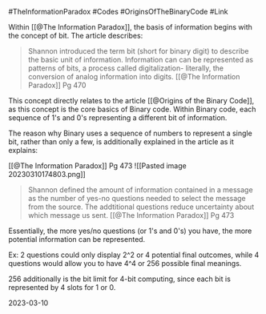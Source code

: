 #TheInformationParadox #Codes #OriginsOfTheBinaryCode #Link 

Within [[@The Information Paradox]], the basis of information begins with the concept of bit. The article describes:
>Shannon introduced the term bit (short for binary digit) to describe the basic unit of information. Information can can be represented as patterns of bits, a process called digitalization- literally, the conversion of analog information into digits.
>[[@The Information Paradox]] Pg 470

This concept directly relates to the article [[@Origins of the Binary Code]], as this concept is the core basics of Binary code. Within Binary code, each sequence of 1's and 0's representing a different bit of information.

The reason why Binary uses a sequence of numbers to represent a single bit, rather than only a few, is additionally explained in the article as it explains:

[[@The Information Paradox]] Pg 473
![[Pasted image 20230310174803.png]]

>Shannon defined the amount of information contained in a message as the number of yes-no questions needed to select the message from the source. The addtitional questions reduce uncertainty about which message us sent.
>[[@The Information Paradox]] Pg 473

Essentially, the more yes/no questions (or 1's and 0's) you have, the more potential information can be represented.

Ex: 2 questions could only display 2^2 or 4 potential final outcomes, while 4 questions would allow you to have 4^4 or 256 possible final meanings. 

256 additionally is the bit limit for 4-bit computing, since each bit is represented by 4 slots for 1 or 0.

2023-03-10





